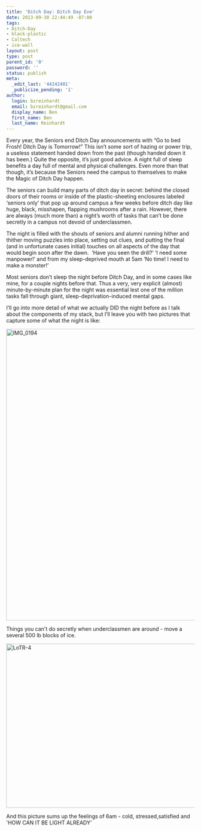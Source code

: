 ```yaml
---
title: 'Ditch Day: Ditch Day Eve'
date: 2013-09-30 22:44:49 -07:00
tags:
- Ditch-Day
- black-plastic
- Caltech
- ice-wall
layout: post
type: post
parent_id: '0'
password: ''
status: publish
meta:
  _edit_last: '44242401'
  _publicize_pending: '1'
author:
  login: bzreinhardt
  email: bzreinhardt@gmail.com
  display_name: Ben
  first_name: Ben
  last_name: Reinhardt
---
```


<p>Every year, the Seniors end Ditch Day announcements with “Go to bed Frosh! Ditch Day is Tomorrow!” This isn’t some sort of hazing or power trip, a useless statement handed down from the past (though handed down it has been.) Quite the opposite, it’s just good advice. A night full of sleep benefits a day full of mental and physical challenges. Even more than that though, it’s because the Seniors need the campus to themselves to make the Magic of Ditch Day happen.</p>
<p>The seniors can build many parts of ditch day in secret: behind the closed doors of their rooms or inside of the plastic-sheeting enclosures labeled ‘seniors only’ that pop up around campus a few weeks before ditch day like huge, black, misshapen, flapping mushrooms after a rain. However, there are always (much more than) a night’s worth of tasks that can’t be done secretly in a campus not devoid of underclassmen.</p>
<p>The night is filled with the shouts of seniors and alumni running hither and thither moving puzzles into place, setting out clues, and putting the final (and in unfortunate cases initial) touches on all aspects of the day that would begin soon after the dawn.  ‘Have you seen the drill?’ ‘I need some manpower!’ and from my sleep-deprived mouth at 5am ‘No time! I need to make a monster!’</p>
<p>Most seniors don’t sleep the night before Ditch Day, and in some cases like mine, for a couple nights before that. Thus a very, very explicit (almost) minute-by-minute plan for the night was essential lest one of the million tasks fall through giant, sleep-deprivation-induced mental gaps.</p>
<p>I’ll go into more detail of what we actually DID the night before as I talk about the components of my stack, but I’ll leave you with two pictures that capture some of what the night is like:</p>
<p><a href="http://benjaminreinhardt.files.wordpress.com/2013/09/IMG_0194.jpg"><img class="alignnone size-large wp-image-731" alt="IMG_0194" src="{{ site.baseurl }}/assets/IMG_0194.jpg?w=584" width="584" height="778" /></a></p>
<p>Things you can't do secretly when underclassmen are around - move a several 500 lb blocks of ice.</p>
<p><a href="http://benjaminreinhardt.files.wordpress.com/2013/09/lotr-4.jpg"><img class="alignnone size-large wp-image-732" alt="LoTR-4" src="{{ site.baseurl }}/assets/lotr-4.jpg?w=584" width="584" height="438" /></a></p>
<p>And this picture sums up the feelings of 6am - cold, stressed,satisfied and 'HOW CAN IT BE LIGHT ALREADY'</p>
